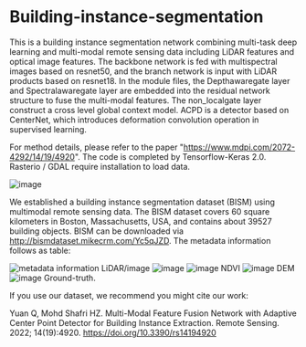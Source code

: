 # Building-instance-segmentation

 This is a building instance segmentation network combining multi-task deep learning and multi-modal remote sensing data including LiDAR features and optical image features. The backbone network is fed  with multispectral images based on resnet50, and the branch network is input with LiDAR products based on resnet18. In the module files, the Depthawaregate layer and Spectralawaregate layer are embedded into the residual network structure to fuse the multi-modal features. The non_localgate layer construct a cross level global context model. ACPD is a detector based on CenterNet, which introduces deformation convolution operation in supervised learning.
 
For method details, please refer to the paper "https://www.mdpi.com/2072-4292/14/19/4920". The code is completed by Tensorflow-Keras 2.0. Rasterio / GDAL require installation to load data.

![image](https://user-images.githubusercontent.com/15941731/183735499-82258816-ba97-4853-9bdf-06da5c215077.png)

We established a building instance segmentation dataset (BISM) using multimodal remote sensing data. The BISM dataset covers 60 square kilometers in Boston, Massachusetts, USA, and contains about 39527 building objects. BISM can be downloaded via http://bismdataset.mikecrm.com/Yc5qJZD. The metadata information  follows as table:

![metadata information](https://user-images.githubusercontent.com/15941731/183740607-24427d53-6b9d-4295-b9f9-51df8f1df82f.jpg)
LiDAR/image ![image](https://user-images.githubusercontent.com/15941731/183751773-a3bc4f2b-e411-4cb0-a6c7-0ba9a522a9da.png)  ![image](https://user-images.githubusercontent.com/15941731/183759807-768f595f-91e5-4a70-b8e9-450bb7b95bdf.png) NDVI ![image](https://user-images.githubusercontent.com/15941731/183759907-ec2f2790-2f38-4940-bb91-f34c2067bbfd.png) DEM ![image](https://user-images.githubusercontent.com/15941731/183760246-e57dbba4-27bd-4482-b6e1-f2c6595210f5.png) Ground-truth.
 
If you use our dataset, we recommend you might cite our work:

Yuan Q, Mohd Shafri HZ. Multi-Modal Feature Fusion Network with Adaptive Center Point Detector for Building Instance Extraction. Remote Sensing. 2022; 14(19):4920. https://doi.org/10.3390/rs14194920








